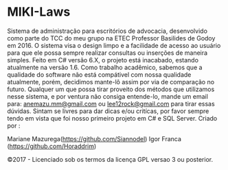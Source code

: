 # MIKI-Laws
Sistema de administração para escritórios de advocacia, desenvolvido como parte do TCC do meu grupo na ETEC Professor Basilides de Godoy em 2016.
O sistema visa o design limpo e a facilidade de acesso ao usuário para que ele possa sempre realizar consultas ou inserções de maneira simples.
Feito em C# versão 6.X, o projeto está inacabado, estando atualmente na versão 1.6. Como trabalho acadêmico, sabemos que a qualidade do software não está compátivel com nossa qualidade atualmente, porém, decidimos mante-lô assim por via de comparação no futuro.
Qualquer um que possa tirar proveito dos métodos que utilizamos nesse sistema, e por ventura não consiga entende-lo, mande um email para:
anemazu.mm@gmail.com ou lee12rock@gmail.com para tirar essas dúvidas. Sintam se livres para dar dicas e/ou critícas, por favor sempre tendo em vista que foi nosso primeiro projeto em C# e SQL Server. 
Criado por :

Mariane Mazurega(https://github.com/Siannodel)
Igor Franca (https://github.com/Horaddrim)

©2017 - Licenciado sob os termos da licença GPL versao 3 ou posterior.
